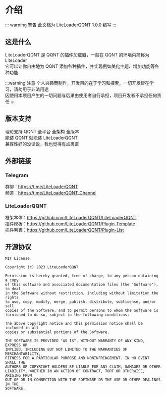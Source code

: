 # 介绍

::: warning 警告
此文档为 LiteLoaderQQNT 1.0.0 编写
:::



## 这是什么

LiteLoaderQQNT 是 QQNT 的插件加载器，一般在 QQNT 的环境内简称为 LiteLoader  
它可以让你自由地为 QQNT 添加各种插件，并实现例如美化主题、增加功能等各种功能

:::warning 注意
个人兴趣而制作，开发目的在于学习和探索，一切开发皆在学习，请勿用于非法用途  
因使用本项目产生的一切问题与后果由使用者自行承担，项目开发者不承担任何责任
:::



## 版本支持

理论支持 QQNT 全平台 全架构 全版本  
能装 QQNT 就能装 LiteLoaderQQNT  
兼容性好的没话说，我也觉得有点离谱



## 外部链接

### Telegram

群聊：https://t.me/LiteLoaderQQNT  
频道：https://t.me/LiteLoaderQQNT_Channel

### LiteLoaderQQNT

框架本体：https://github.com/LiteLoaderQQNT/LiteLoaderQQNT  
插件模板：https://github.com/LiteLoaderQQNT/Plugin-Template  
插件列表：https://github.com/LiteLoaderQQNT/Plugin-List



## 开源协议

```
MIT License

Copyright (c) 2023 LiteLoaderQQNT

Permission is hereby granted, free of charge, to any person obtaining a copy
of this software and associated documentation files (the "Software"), to deal
in the Software without restriction, including without limitation the rights
to use, copy, modify, merge, publish, distribute, sublicense, and/or sell
copies of the Software, and to permit persons to whom the Software is
furnished to do so, subject to the following conditions:

The above copyright notice and this permission notice shall be included in all
copies or substantial portions of the Software.

THE SOFTWARE IS PROVIDED "AS IS", WITHOUT WARRANTY OF ANY KIND, EXPRESS OR
IMPLIED, INCLUDING BUT NOT LIMITED TO THE WARRANTIES OF MERCHANTABILITY,
FITNESS FOR A PARTICULAR PURPOSE AND NONINFRINGEMENT. IN NO EVENT SHALL THE
AUTHORS OR COPYRIGHT HOLDERS BE LIABLE FOR ANY CLAIM, DAMAGES OR OTHER
LIABILITY, WHETHER IN AN ACTION OF CONTRACT, TORT OR OTHERWISE, ARISING FROM,
OUT OF OR IN CONNECTION WITH THE SOFTWARE OR THE USE OR OTHER DEALINGS IN THE
SOFTWARE.
```
